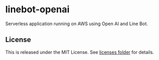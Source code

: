 # linebot-openai

Serverless application running on AWS using Open AI and Line Bot.

## License

This is released under the MIT License. See [licenses folder](./licenses) for details.
